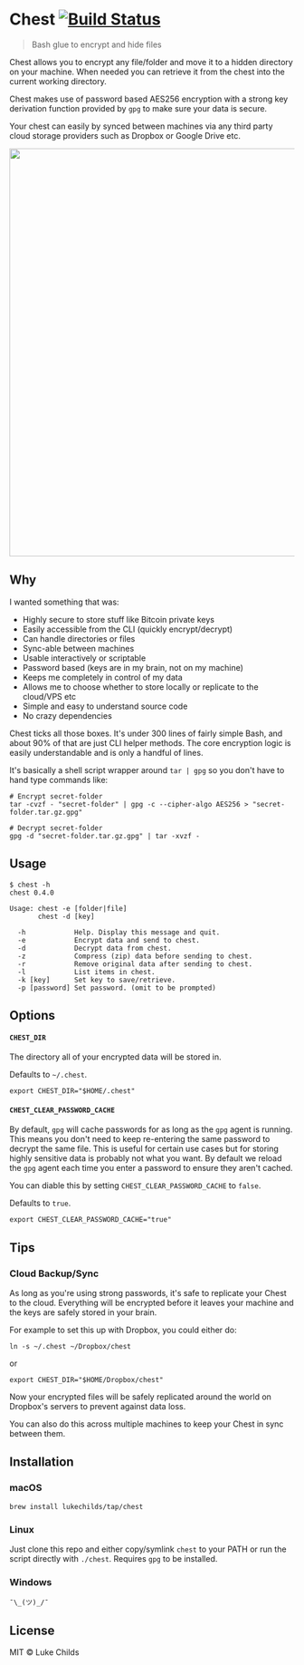 # Chest [![Build Status](https://travis-ci.org/lukechilds/chest.svg?branch=master)](https://travis-ci.org/lukechilds/chest)

> Bash glue to encrypt and hide files

Chest allows you to encrypt any file/folder and move it to a hidden directory on your machine. When needed you can retrieve it from the chest into the current working directory.

Chest makes use of password based AES256 encryption with a strong key derivation function provided by `gpg` to make sure your data is secure.

Your chest can easily by synced between machines via any third party cloud storage providers such as Dropbox or Google Drive etc.

<p align="center">
	<img src="demo/terminal.svg" width="720">
</p>

## Why

I wanted something that was:

- Highly secure to store stuff like Bitcoin private keys
- Easily accessible from the CLI (quickly encrypt/decrypt)
- Can handle directories or files
- Sync-able between machines
- Usable interactively or scriptable
- Password based (keys are in my brain, not on my machine)
- Keeps me completely in control of my data
- Allows me to choose whether to store locally or replicate to the cloud/VPS etc
- Simple and easy to understand source code
- No crazy dependencies

Chest ticks all those boxes. It's under 300 lines of fairly simple Bash, and about 90% of that are just CLI helper methods. The core encryption logic is easily understandable and is only a handful of lines.

It's basically a shell script wrapper around `tar | gpg` so you don't have to hand type commands like:

```shell
# Encrypt secret-folder
tar -cvzf - "secret-folder" | gpg -c --cipher-algo AES256 > "secret-folder.tar.gz.gpg"

# Decrypt secret-folder
gpg -d "secret-folder.tar.gz.gpg" | tar -xvzf -
```

## Usage

```
$ chest -h
chest 0.4.0

Usage: chest -e [folder|file]
       chest -d [key]

  -h            Help. Display this message and quit.
  -e            Encrypt data and send to chest.
  -d            Decrypt data from chest.
  -z            Compress (zip) data before sending to chest.
  -r            Remove original data after sending to chest.
  -l            List items in chest.
  -k [key]      Set key to save/retrieve.
  -p [password] Set password. (omit to be prompted)
```

## Options

#### `CHEST_DIR`

The directory all of your encrypted data will be stored in.

Defaults to `~/.chest`.

```shell
export CHEST_DIR="$HOME/.chest"
```

#### `CHEST_CLEAR_PASSWORD_CACHE`

By default, `gpg` will cache passwords for as long as the `gpg` agent is running. This means you don't need to keep re-entering the same password to decrypt the same file. This is useful for certain use cases but for storing highly sensitive data is probably not what you want. By default we reload the `gpg` agent each time you enter a password to ensure they aren't cached.

You can diable this by setting `CHEST_CLEAR_PASSWORD_CACHE` to `false`.

Defaults to `true`.

```shell
export CHEST_CLEAR_PASSWORD_CACHE="true"
```

## Tips

### Cloud Backup/Sync

As long as you're using strong passwords, it's safe to replicate your Chest to the cloud. Everything will be encrypted before it leaves your machine and the keys are safely stored in your brain.

For example to set this up with Dropbox, you could either do:

```shell
ln -s ~/.chest ~/Dropbox/chest
```

or

```shell
export CHEST_DIR="$HOME/Dropbox/chest"
```

Now your encrypted files will be safely replicated around the world on Dropbox's servers to prevent against data loss.

You can also do this across multiple machines to keep your Chest in sync between them.

## Installation

### macOS

```shell
brew install lukechilds/tap/chest
```

### Linux

Just clone this repo and either copy/symlink `chest` to your PATH or run the script directly with `./chest`. Requires `gpg` to be installed.

### Windows

```
¯\_(ツ)_/¯
```

## License

MIT © Luke Childs
